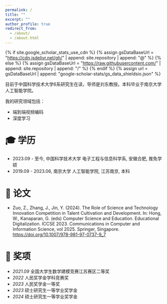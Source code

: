 ```yaml
---
permalink: /
title: ""
excerpt: ""
author_profile: true
redirect_from: 
  - /about/
  - /about.html
---
```


{% if site.google_scholar_stats_use_cdn %}
{% assign gsDataBaseUrl = "https://cdn.jsdelivr.net/gh/" | append: site.repository | append: "@" %}
{% else %}
{% assign gsDataBaseUrl = "https://raw.githubusercontent.com/" | append: site.repository | append: "/" %}
{% endif %}
{% assign url = gsDataBaseUrl | append: "google-scholar-stats/gs_data_shieldsio.json" %}

<span class='anchor' id='about-me'></span>

目前于中国科学技术大学6系研究生在读，导师是刘东教授。本科毕业于南京大学人工智能学院。
 <!-- <a href='https://scholar.google.com/citations?user=79nbT9AAAAAJ'><img src="https://img.shields.io/endpoint?url={{ url | url_encode }}&logo=Google%20Scholar&labelColor=f6f6f6&color=9cf&style=flat&label=引用"></a>。 -->

我的研究领域包括：
- 端到端视频编码
- 深度学习

  


<span class='anchor' id='-xl'></span>

# 🎓 学历
- 2023.09 - 至今, 中国科学技术大学 电子工程与信息科学系, 安徽合肥, 推免学硕 
- 2019.09 - 2023.06, 南京大学 人工智能学院, 江苏南京, 本科
 
<span class='anchor' id='-lwzl'></span>

# 📝 论文
-	Zuo, Z., Zhang, J., Jin, Y. (2024). The Role of Science and Technology Innovation Competition in Talent Cultivation and Development. In: Hong, W., Kanaparan, G. (eds) Computer Science and Education. Educational Digitalization. ICCSE 2023. Communications in Computer and Information Science, vol 2025. Springer, Singapore. https://doi.org/10.1007/978-981-97-0737-9_7




<span class='anchor' id='-ryjx'></span>

# 🏅 奖项
- *2021.09* 全国大学生数学建模竞赛江苏赛区二等奖 
- *2022* 人民奖学金学科竞赛奖  
- *2023* 人民奖学金一等奖 
- *2023* 硕士研究生一等学业奖学金
- *2024* 硕士研究生一等学业奖学金   

<!-- <span class='anchor' id='-xshy'></span>

# 🏛️ 学术会议
- *2021.10*, 全国电磁无损检测技术研讨会 暨 中国机械工程学会无损检测分会电磁专业技术大会第十一届第四次全体会议, 陕西西安, 受邀报告
- *2019.09*, 第十九届国际应用电磁学与力学会议 (ISEM 2019), 江苏南京, 海报
- *2017.10*, 第六届中国国际管道会议 (CIPC 2017), 河北廊坊

<span class='anchor' id='-gzsx'></span>

# 💻 工作实习
- *2018.05 - 2020.02*, 重庆长江轴承股份有限公司, 重庆
- *2020.11.25 - 2020.12.02*, 湖北新冶钢有限公司, 湖北黄石
- *2017.6 - 2021.1*, 制造装备数字化国家工程研究中心, 湖北武汉 -->
